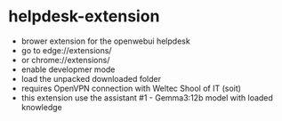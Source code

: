 # helpdesk-extension
- brower extension for the openwebui helpdesk
- go to edge://extensions/
- or chrome://extensions/
- enable developmer mode
- load the unpacked downloaded folder
- requires OpenVPN connection with Weltec Shool of IT (soit)
- this extension use the assistant #1 - Gemma3:12b model with loaded knowledge

